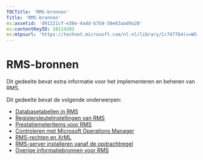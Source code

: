 ```yaml
---
TOCTitle: 'RMS-bronnen'
Title: 'RMS-bronnen'
ms:assetid: 'd91221cf-e38e-4add-b7b9-50e63aad9a28'
ms:contentKeyID: 18114203
ms:mtpsurl: 'https://technet.microsoft.com/nl-nl/library/Cc747764(v=WS.10)'
---
```


RMS-bronnen
===========

Dit gedeelte bevat extra informatie voor het implementeren en beheren van RMS.

Dit gedeelte bevat de volgende onderwerpen:

-   [Databasetabellen in RMS](https://technet.microsoft.com/a2598d74-c81f-4e1b-8839-1514cd054354)
-   [Registersleutelinstellingen van RMS](https://technet.microsoft.com/bdb5c787-1810-45e9-bbb3-d0c2c04ca282)
-   [Prestatiemeteritems voor RMS](https://technet.microsoft.com/a2f4e30d-3c6f-4e74-bd11-8f2103f88b0c)
-   [Controleren met Microsoft Operations Manager](https://technet.microsoft.com/ce372598-7421-4f1f-b8eb-f62da26e85d1)
-   [RMS-rechten en XrML](https://technet.microsoft.com/7eb5cdd1-cd48-4b2b-96b6-fc74f7b42e7f)
-   [RMS-server installeren vanaf de opdrachtregel](https://technet.microsoft.com/b55b1e2a-dd14-4168-a37f-9cdedbec660b)
-   [Overige informatiebronnen voor RMS](https://technet.microsoft.com/8c41923b-e266-4a97-ae0e-10c9558b896a)
